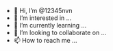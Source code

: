 - 👋 Hi, I’m @12345nvn
- 👀 I’m interested in ...
- 🌱 I’m currently learning ...
- 💞️ I’m looking to collaborate on ...
- 📫 How to reach me ...

<!---
12345nvn/12345nvn is a ✨ special ✨ repository because its `README.md` (this file) appears on your GitHub profile.
You can click the Preview link to take a look at your changes.
--->
